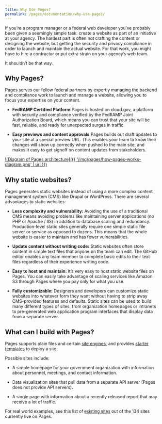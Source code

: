 ```yaml
---
title: Why Use Pages?
permalink: /pages/documentation/why-use-pages/
---
```


If you’re a program manager or a federal web developer you’ve probably been given a seemingly simple task: create a website as part of an initiative at your agency. The hardest part is often not crafting the content or designing the website, but getting the security and privacy compliance in order to launch and maintain the actual website. For that work, you might have to hire a contractor or put extra strain on your agency’s web team.

It shouldn’t be that way.

## Why Pages?

Pages serves our fellow federal partners by expertly managing the backend and compliance work to launch and manage a website, allowing you to focus your expertise on your content.

- **FedRAMP Certified Platform** Pages is hosted on cloud.gov, a platform with security and compliance verified by the FedRAMP Joint Authorization Board, which means you can trust that your site will be fast, reliable, and ready for unexpected surges in traffic.

- **Easy previews and content approvals** Pages builds out draft updates to your site at a special preview URL. This enables your team to know their changes will show up correctly when pushed to the main site, and makes it easy to get signoff on content updates from stakeholders.

[![Diagram of Pages architecture]({{ '/img/pages/how-pages-works-diagram.png' | url }})](/assets/documents/how-pages-works-diagram.pdf)

## Why static websites?

Pages generates static websites instead of using a more complex content management system (CMS) like Drupal or WordPress. There are several advantages to static websites:

- **Less complexity and vulnerability:** Avoiding the use of a traditional CMS means avoiding problems like maintaining server applications (no PHP or Apache / IIS) in addition to database scaling and redundancy. Production-level static sites generally require one simple static file server or service as opposed to dozens. This means that the whole website is easier to maintain and has fewer vulnerabilities.

- **Update content without writing code:** Static websites often store content in simple text files that anyone on the team can edit. The GitHub editor enables any team member to complete basic edits to their text files regardless of their experience writing code.

- **Easy to host and maintain:** It’s very easy to host static website files on Pages. You can easily take advantage of scaling services like Amazon S3 through Pages where you pay only for what you use.

- **Fully customizable:** Designers and developers can customize static websites into whatever form they want without having to strip away CMS-provided features and defaults. Static sites can be used to build many different types of sites, from organization homepages or intranets to pre-generated web application program interfaces that display data from a separate server.

## What can I build with Pages?

Pages supports plain files and certain [site engines](/pages/documentation/supported-site-engines), and provides [starter templates](/pages/documentation/templates/) to deploy a site.

Possible sites include:

- A simple homepage for your government organization with information about personnel, meetings, and contact information.

- Data visualization sites that pull data from a separate API server (Pages does not provide API servers).

- A single page with information about a recently released report that may receive a lot of traffic.

For real world examples, see this list of [existing sites](/pages/success-stories) out of the 134 sites currently live on Pages.
